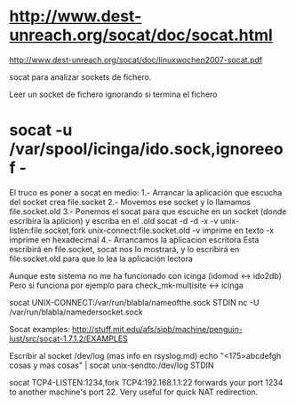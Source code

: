 # http://www.dest-unreach.org/socat/doc/socat.html
http://www.dest-unreach.org/socat/doc/linuxwochen2007-socat.pdf

socat para analizar sockets de fichero.

Leer un socket de fichero ignorando si termina el fichero
# socat -u /var/spool/icinga/ido.sock,ignoreeof -


El truco es poner a socat en medio:
1.- Arrancar la aplicación que escucha del socket
	crea file.socket
2.- Movemos ese socket y lo llamamos file.socket.old
3.- Ponemos el socat para que escuche en un socket (donde escribira la aplicion) y escriba en el .old
	socat -d -d -x -v unix-listen:file.socket,fork unix-connect:file.socket.old
     -v imprime en texto
     -x imprime en hexadecimal
4.- Arrancamos la aplicacion escritora
	Esta escribirá en file.socket, socat nos lo mostrará, y lo escribirá en file.socket.old para que lo lea la aplicación lectora


Aunque este sistema no me ha funcionado con icinga (idomod <-> ido2db)
Pero si funciona por ejemplo para check_mk-multisite <-> icinga


socat UNIX-CONNECT:/var/run/blabla/nameofthe.sock STDIN
nc -U /var/run/blabla/namedersocket.sock

Socat examples:
http://stuff.mit.edu/afs/sipb/machine/penguin-lust/src/socat-1.7.1.2/EXAMPLES

Escribir al socket /dev/log (mas info en rsyslog.md)
echo "<175>abcdefgh cosas y mas cosas" | socat unix-sendto:/dev/log STDIN


socat TCP4-LISTEN:1234,fork TCP4:192.168.1.1:22
forwards your port 1234 to another machine's port 22. Very useful for quick NAT redirection.
